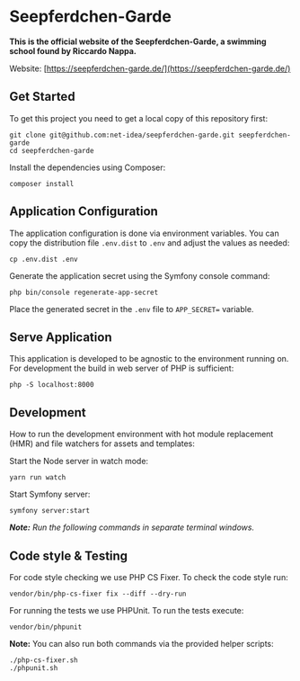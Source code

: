# Seepferdchen-Garde

**This is the official website of the Seepferdchen-Garde, a swimming school found by Riccardo Nappa.**

Website: [https://seepferdchen-garde.de/](https://seepferdchen-garde.de/)

## Get Started

To get this project you need to get a local copy of this repository first:

```shell
git clone git@github.com:net-idea/seepferdchen-garde.git seepferdchen-garde
cd seepferdchen-garde
```

Install the dependencies using Composer:

```shell
composer install
```

## Application Configuration

The application configuration is done via environment variables. You can copy the distribution file `.env.dist` to `.env` and adjust the values as needed:

```shell
cp .env.dist .env
```

Generate the application secret using the Symfony console command:

```shell
php bin/console regenerate-app-secret
```

Place the generated secret in the `.env` file to `APP_SECRET=` variable.

## Serve Application

This application is developed to be agnostic to the environment running on. For development the build in web server of PHP is sufficient:

```shell
php -S localhost:8000
```

## Development

How to run the development environment with hot module replacement (HMR) and file watchers for assets and templates:

Start the Node server in watch mode:

```shell
yarn run watch
```

Start Symfony server:

```shell
symfony server:start
```

_**Note:** Run the following commands in separate terminal windows._

## Code style & Testing

For code style checking we use PHP CS Fixer. To check the code style run:

```shell
vendor/bin/php-cs-fixer fix --diff --dry-run
```

For running the tests we use PHPUnit. To run the tests execute:

```shell
vendor/bin/phpunit
```

**Note:** You can also run both commands via the provided helper scripts:

```shell
./php-cs-fixer.sh
./phpunit.sh
```
